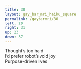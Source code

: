 ```yaml
---
title: 30
layout: gay_bar_mri_haiku_square
permalink: /gaybarmri/30
left: 29
right: 31
up: 23
down: 37
---
```

Thought’s too hard  
I’d prefer robot’s void joy  
Purpose-driven lives

